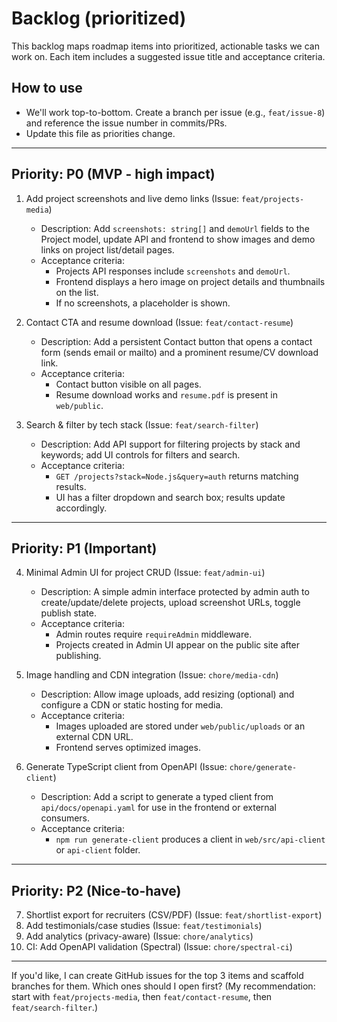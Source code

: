 # Backlog (prioritized)

This backlog maps roadmap items into prioritized, actionable tasks we can work on. Each item includes a suggested issue title and acceptance criteria.

## How to use

- We'll work top-to-bottom. Create a branch per issue (e.g., `feat/issue-8`) and reference the issue number in commits/PRs.
- Update this file as priorities change.

---

## Priority: P0 (MVP - high impact)

1. Add project screenshots and live demo links (Issue: `feat/projects-media`)

   - Description: Add `screenshots: string[]` and `demoUrl` fields to the Project model, update API and frontend to show images and demo links on project list/detail pages.
   - Acceptance criteria:
     - Projects API responses include `screenshots` and `demoUrl`.
     - Frontend displays a hero image on project details and thumbnails on the list.
     - If no screenshots, a placeholder is shown.

2. Contact CTA and resume download (Issue: `feat/contact-resume`)

   - Description: Add a persistent Contact button that opens a contact form (sends email or mailto) and a prominent resume/CV download link.
   - Acceptance criteria:
     - Contact button visible on all pages.
     - Resume download works and `resume.pdf` is present in `web/public`.

3. Search & filter by tech stack (Issue: `feat/search-filter`)
   - Description: Add API support for filtering projects by stack and keywords; add UI controls for filters and search.
   - Acceptance criteria:
     - `GET /projects?stack=Node.js&query=auth` returns matching results.
     - UI has a filter dropdown and search box; results update accordingly.

---

## Priority: P1 (Important)

4. Minimal Admin UI for project CRUD (Issue: `feat/admin-ui`)

   - Description: A simple admin interface protected by admin auth to create/update/delete projects, upload screenshot URLs, toggle publish state.
   - Acceptance criteria:
     - Admin routes require `requireAdmin` middleware.
     - Projects created in Admin UI appear on the public site after publishing.

5. Image handling and CDN integration (Issue: `chore/media-cdn`)

   - Description: Allow image uploads, add resizing (optional) and configure a CDN or static hosting for media.
   - Acceptance criteria:
     - Images uploaded are stored under `web/public/uploads` or an external CDN URL.
     - Frontend serves optimized images.

6. Generate TypeScript client from OpenAPI (Issue: `chore/generate-client`)
   - Description: Add a script to generate a typed client from `api/docs/openapi.yaml` for use in the frontend or external consumers.
   - Acceptance criteria:
     - `npm run generate-client` produces a client in `web/src/api-client` or `api-client` folder.

---

## Priority: P2 (Nice-to-have)

7. Shortlist export for recruiters (CSV/PDF) (Issue: `feat/shortlist-export`)
8. Add testimonials/case studies (Issue: `feat/testimonials`)
9. Add analytics (privacy-aware) (Issue: `chore/analytics`)
10. CI: Add OpenAPI validation (Spectral) (Issue: `chore/spectral-ci`)

---

If you'd like, I can create GitHub issues for the top 3 items and scaffold branches for them. Which ones should I open first? (My recommendation: start with `feat/projects-media`, then `feat/contact-resume`, then `feat/search-filter`.)
